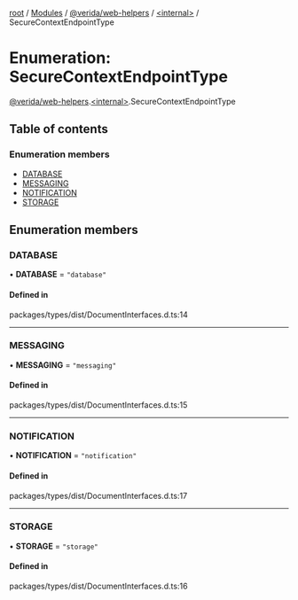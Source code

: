 [root](../README.md) / [Modules](../modules.md) / [@verida/web-helpers](../modules/verida_web_helpers.md) / [<internal\>](../modules/verida_web_helpers._internal_.md) / SecureContextEndpointType

# Enumeration: SecureContextEndpointType

[@verida/web-helpers](../modules/verida_web_helpers.md).[<internal\>](../modules/verida_web_helpers._internal_.md).SecureContextEndpointType

## Table of contents

### Enumeration members

- [DATABASE](verida_web_helpers._internal_.SecureContextEndpointType.md#database)
- [MESSAGING](verida_web_helpers._internal_.SecureContextEndpointType.md#messaging)
- [NOTIFICATION](verida_web_helpers._internal_.SecureContextEndpointType.md#notification)
- [STORAGE](verida_web_helpers._internal_.SecureContextEndpointType.md#storage)

## Enumeration members

### DATABASE

• **DATABASE** = `"database"`

#### Defined in

packages/types/dist/DocumentInterfaces.d.ts:14

___

### MESSAGING

• **MESSAGING** = `"messaging"`

#### Defined in

packages/types/dist/DocumentInterfaces.d.ts:15

___

### NOTIFICATION

• **NOTIFICATION** = `"notification"`

#### Defined in

packages/types/dist/DocumentInterfaces.d.ts:17

___

### STORAGE

• **STORAGE** = `"storage"`

#### Defined in

packages/types/dist/DocumentInterfaces.d.ts:16
